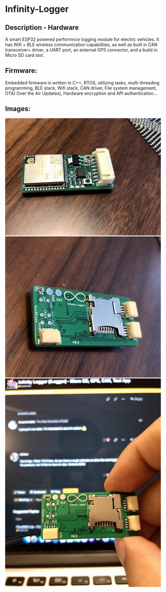 # Infinity-Logger

## Description - Hardware

A smart ESP32 powered performnce logging module for electric vehicles. It has Wifi + BLE wireless communication capabilities, as well as built in CAN transceiver+ driver, a UART port, an external GPS connector, and a build in Micro SD card slot.

## Firmware:

Embedded firmware is written in C++, RTOS, utilizing tasks, multi-threading programming, BLE stack, Wifi stack, CAN driver, File system management, OTA( Over the Air Updates), Hardware encryption and API authentication...

## Images:

![ScreenShot2](https://github.com/WavRX/Infinity-Logger/blob/main/Images/ilg2.jpg)
![ScreenShot1](https://github.com/WavRX/Infinity-Logger/blob/main/Images/ilg1.jpg)
![ScreenShot3](https://github.com/WavRX/Infinity-Logger/blob/main/Images/ilg3.jpg)
